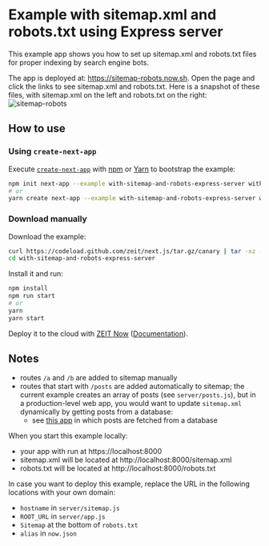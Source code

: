 # Example with sitemap.xml and robots.txt using Express server

This example app shows you how to set up sitemap.xml and robots.txt files for proper indexing by search engine bots.

The app is deployed at: https://sitemap-robots.now.sh. Open the page and click the links to see sitemap.xml and robots.txt. Here is a snapshot of these files, with sitemap.xml on the left and robots.txt on the right:
![sitemap-robots](https://user-images.githubusercontent.com/26158226/38786210-4d0c3f70-40db-11e8-8e44-b2c90cfd1b74.png)

## How to use

### Using `create-next-app`

Execute [`create-next-app`](https://github.com/zeit/next.js/tree/canary/packages/create-next-app) with [npm](https://docs.npmjs.com/cli/init) or [Yarn](https://yarnpkg.com/lang/en/docs/cli/create/) to bootstrap the example:

```bash
npm init next-app --example with-sitemap-and-robots-express-server with-sitemap-and-robots-express-server-app
# or
yarn create next-app --example with-sitemap-and-robots-express-server with-sitemap-and-robots-express-server-app
```

### Download manually

Download the example:

```bash
curl https://codeload.github.com/zeit/next.js/tar.gz/canary | tar -xz --strip=2 next.js-canary/examples/with-sitemap-and-robots-express-server
cd with-sitemap-and-robots-express-server
```

Install it and run:

```bash
npm install
npm run start
# or
yarn
yarn start
```

Deploy it to the cloud with [ZEIT Now](https://zeit.co/import?filter=next.js&utm_source=github&utm_medium=readme&utm_campaign=next-example) ([Documentation](https://nextjs.org/docs/deployment)).

## Notes

- routes `/a` and `/b` are added to sitemap manually
- routes that start with `/posts` are added automatically to sitemap; the current example creates an array of posts (see `server/posts.js`), but in a production-level web app, you would want to update `sitemap.xml` dynamically by getting posts from a database:
  - see [this app](https://github.com/builderbook/builderbook/blob/5f33772b8896d646cff89493853f34e61de6179a/server/sitemap.js#L11) in which posts are fetched from a database

When you start this example locally:

- your app with run at https://localhost:8000
- sitemap.xml will be located at http://localhost:8000/sitemap.xml
- robots.txt will be located at http://localhost:8000/robots.txt

In case you want to deploy this example, replace the URL in the following locations with your own domain:

- `hostname` in `server/sitemap.js`
- `ROOT_URL` in `server/app.js`
- `Sitemap` at the bottom of `robots.txt`
- `alias` in `now.json`

